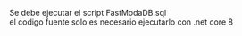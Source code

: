 Se debe ejecutar el script FastModaDB.sql 
<br/>
el codigo fuente solo es necesario ejecutarlo con .net core 8 
